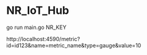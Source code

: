 # NR_IoT_Hub

go run main.go NR_KEY

http://localhost:4590/metric?id=id123&name=metric_name&type=gauge&value=10

